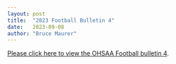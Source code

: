 ```yaml
---
layout: post
title:  "2023 Football Bulletin 4"
date:   2023-09-08
author: "Bruce Maurer"
---
```


[Please click here to view the OHSAA Football bulletin
4](https://storage.googleapis.com/ohsaa-websites/bulletins/2023/2023%20Bulletin%20Week%204.pdf).
